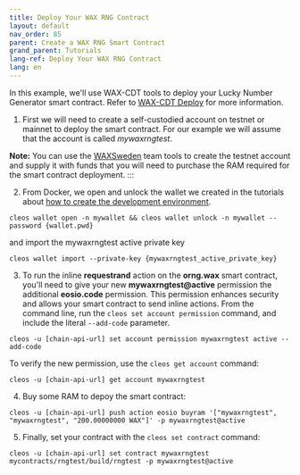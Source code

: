 ```yaml
---
title: Deploy Your WAX RNG Contract
layout: default
nav_order: 85
parent: Create a WAX RNG Smart Contract
grand_parent: Tutorials
lang-ref: Deploy Your WAX RNG Contract
lang: en
---
```


In this example, we'll use WAX-CDT tools to deploy your Lucky Number Generator smart contract. Refer to [WAX-CDT Deploy](/docs/dapp-development/deploy-dapp-on-wax/deploy_source) for more information.

1. First we will need to create a self-custodied account on testnet or mainnet to deploy the smart contract. For our example we will assume that the account is called *mywaxrngtest*.

**Note:** You can use the [WAXSweden](https://waxsweden.org/testnet/) team tools to create the testnet account and supply it with funds that you will need to purchase the RAM required for the smart contract deployment.
:::

2. From Docker, we open and unlock the wallet we created in the tutorials about [how to create the development environment](/docs/dapp-development/setup-local-dapp-environment/dapp_wallet).

```shell
cleos wallet open -n mywallet && cleos wallet unlock -n mywallet --password {wallet.pwd}
```
and import the mywaxrngtest active private key 

```shell
cleos wallet import --private-key {mywaxrngtest_active_private_key}
```

3. To run the inline **requestrand** action on the **orng.wax** smart contract, you'll need to give your new **mywaxrngtest@active** permission the additional **eosio.code** permission. This permission enhances security and allows your smart contract to send inline actions. From the command line, run the `cleos set account permission` command, and include the literal `--add-code` parameter.

```shell
cleos -u [chain-api-url] set account permission mywaxrngtest active --add-code
```

To verify the new permission, use the `cleos get account` command:

```shell
cleos -u [chain-api-url] get account mywaxrngtest
```

4. Buy some RAM to depoy the smart contract:

```shell
cleos -u [chain-api-url] push action eosio buyram '["mywaxrngtest", "mywaxrngtest", "200.00000000 WAX"]' -p mywaxrngtest@active  
```

5. Finally, set your contract with the `cleos set contract` command:

```shell
cleos -u [chain-api-url] set contract mywaxrngtest mycontracts/rngtest/build/rngtest -p mywaxrngtest@active
```

